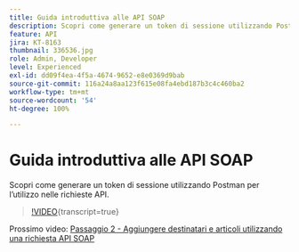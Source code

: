 ```yaml
---
title: Guida introduttiva alle API SOAP
description: Scopri come generare un token di sessione utilizzando Postman per le richieste API.
feature: API
jira: KT-8163
thumbnail: 336536.jpg
role: Admin, Developer
level: Experienced
exl-id: dd09f4ea-4f5a-4674-9652-e8e0369d9bab
source-git-commit: 116a24a8aa123f615e08fa4ebd187b3c4c460ba2
workflow-type: tm+mt
source-wordcount: '54'
ht-degree: 100%

---
```


# Guida introduttiva alle API SOAP

Scopri come generare un token di sessione utilizzando Postman per l’utilizzo nelle richieste API.

>[!VIDEO](https://video.tv.adobe.com/v/336536?quality=12&learn=on){transcript=true}

Prossimo video: [Passaggio 2 - Aggiungere destinatari e articoli utilizzando una richiesta API SOAP](/help/tutorial-use-soap-apis/add-recipients-and-articles-using-soap-api-requests.md)
